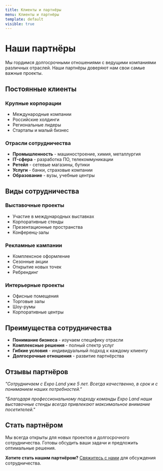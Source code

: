 ```yaml
---
title: Клиенты и партнёры
menu: Клиенты и партнёры
template: default
visible: true
---
```


# Наши партнёры

Мы гордимся долгосрочными отношениями с ведущими компаниями различных отраслей. Наши партнёры доверяют нам свои самые важные проекты.

## Постоянные клиенты

### Крупные корпорации
- Международные компании
- Российские холдинги
- Региональные лидеры
- Стартапы и малый бизнес

### Отрасли сотрудничества
- **Промышленность** - машиностроение, химия, металлургия
- **IT-сфера** - разработка ПО, телекоммуникации
- **Ретейл** - сетевые магазины, бутики
- **Услуги** - банки, страховые компании
- **Образование** - вузы, учебные центры

## Виды сотрудничества

### Выставочные проекты
- Участие в международных выставках
- Корпоративные стенды
- Презентационные пространства
- Конференц-залы

### Рекламные кампании
- Комплексное оформление
- Сезонные акции
- Открытие новых точек
- Ребрендинг

### Интерьерные проекты
- Офисные помещения
- Торговые залы
- Шоу-румы
- Корпоративные центры

## Преимущества сотрудничества

- **Понимание бизнеса** - изучаем специфику отрасли
- **Комплексные решения** - полный спектр услуг
- **Гибкие условия** - индивидуальный подход к каждому клиенту
- **Долгосрочные отношения** - развитие партнёрства

## Отзывы партнёров

*"Сотрудничаем с Expo Land уже 5 лет. Всегда качественно, в срок и с пониманием наших потребностей."*

*"Благодаря профессиональному подходу команды Expo Land наши выставочные стенды всегда привлекают максимальное внимание посетителей."*

## Стать партнёром

Мы всегда открыты для новых проектов и долгосрочного сотрудничества. Готовы обсудить ваши задачи и предложить оптимальные решения.

**Хотите стать нашим партнёром?** [Свяжитесь с нами](/kontakty) для обсуждения сотрудничества. 